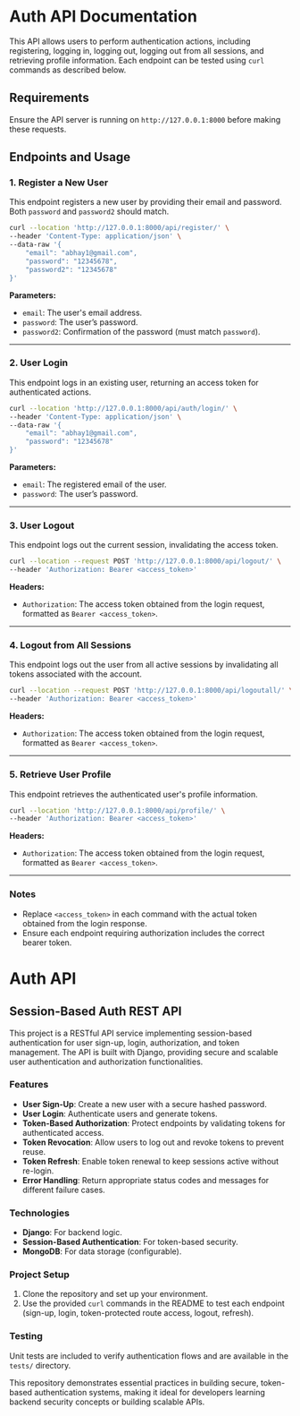 
# Auth API Documentation

This API allows users to perform authentication actions, including registering, logging in, logging out, logging out from all sessions, and retrieving profile information. Each endpoint can be tested using `curl` commands as described below.

## Requirements

Ensure the API server is running on `http://127.0.0.1:8000` before making these requests.

## Endpoints and Usage

### 1. Register a New User

This endpoint registers a new user by providing their email and password. Both `password` and `password2` should match.

```bash
curl --location 'http://127.0.0.1:8000/api/register/' \
--header 'Content-Type: application/json' \
--data-raw '{
    "email": "abhay1@gmail.com",
    "password": "12345678",
    "password2": "12345678"
}'
```

**Parameters:**
- `email`: The user's email address.
- `password`: The user’s password.
- `password2`: Confirmation of the password (must match `password`).

---

### 2. User Login

This endpoint logs in an existing user, returning an access token for authenticated actions.

```bash
curl --location 'http://127.0.0.1:8000/api/auth/login/' \
--header 'Content-Type: application/json' \
--data-raw '{
    "email": "abhay1@gmail.com",
    "password": "12345678"
}'
```

**Parameters:**
- `email`: The registered email of the user.
- `password`: The user’s password.

---

### 3. User Logout

This endpoint logs out the current session, invalidating the access token.

```bash
curl --location --request POST 'http://127.0.0.1:8000/api/logout/' \
--header 'Authorization: Bearer <access_token>'
```

**Headers:**
- `Authorization`: The access token obtained from the login request, formatted as `Bearer <access_token>`.

---

### 4. Logout from All Sessions

This endpoint logs out the user from all active sessions by invalidating all tokens associated with the account.

```bash
curl --location --request POST 'http://127.0.0.1:8000/api/logoutall/' \
--header 'Authorization: Bearer <access_token>'
```

**Headers:**
- `Authorization`: The access token obtained from the login request, formatted as `Bearer <access_token>`.

---

### 5. Retrieve User Profile

This endpoint retrieves the authenticated user's profile information.

```bash
curl --location 'http://127.0.0.1:8000/api/profile/' \
--header 'Authorization: Bearer <access_token>'
```

**Headers:**
- `Authorization`: The access token obtained from the login request, formatted as `Bearer <access_token>`.

---

### Notes
- Replace `<access_token>` in each command with the actual token obtained from the login response.
- Ensure each endpoint requiring authorization includes the correct bearer token.

# Auth API

## Session-Based Auth REST API

This project is a RESTful API service implementing session-based authentication for user sign-up, login, authorization, and token management. The API is built with Django, providing secure and scalable user authentication and authorization functionalities.

### Features

- **User Sign-Up**: Create a new user with a secure hashed password.
- **User Login**: Authenticate users and generate tokens.
- **Token-Based Authorization**: Protect endpoints by validating tokens for authenticated access.
- **Token Revocation**: Allow users to log out and revoke tokens to prevent reuse.
- **Token Refresh**: Enable token renewal to keep sessions active without re-login.
- **Error Handling**: Return appropriate status codes and messages for different failure cases.

### Technologies

- **Django**: For backend logic.
- **Session-Based Authentication**: For token-based security.
- **MongoDB**: For data storage (configurable).

### Project Setup

1. Clone the repository and set up your environment.
2. Use the provided `curl` commands in the README to test each endpoint (sign-up, login, token-protected route access, logout, refresh).

### Testing

Unit tests are included to verify authentication flows and are available in the `tests/` directory.

This repository demonstrates essential practices in building secure, token-based authentication systems, making it ideal for developers learning backend security concepts or building scalable APIs.
